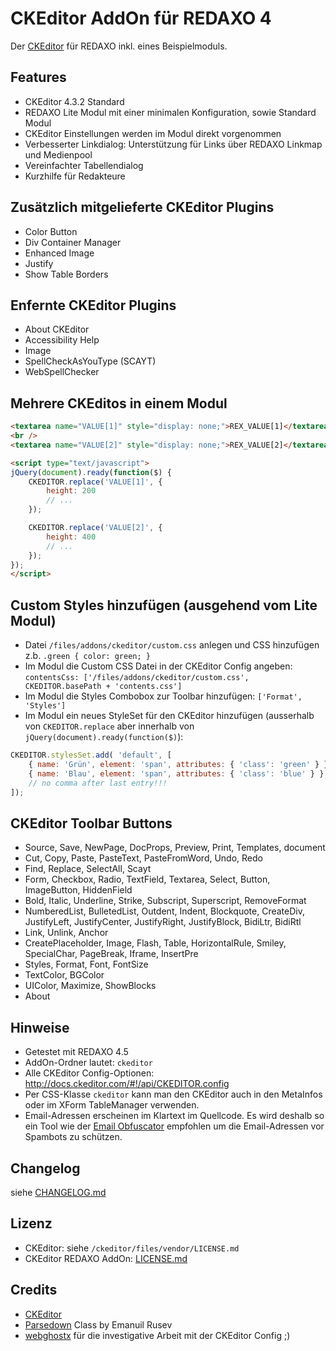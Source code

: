 CKEditor AddOn für REDAXO 4
===========================

Der [CKEditor](http://ckeditor.com/) für REDAXO inkl. eines Beispielmoduls.

Features
--------

* CKEditor 4.3.2 Standard
* REDAXO Lite Modul mit einer minimalen Konfiguration, sowie Standard Modul
* CKEditor Einstellungen werden im Modul direkt vorgenommen
* Verbesserter Linkdialog: Unterstützung für Links über REDAXO Linkmap und Medienpool
* Vereinfachter Tabellendialog
* Kurzhilfe für Redakteure

Zusätzlich mitgelieferte CKEditor Plugins
-----------------------------------------

* Color Button
* Div Container Manager
* Enhanced Image
* Justify
* Show Table Borders

Enfernte CKEditor Plugins
-------------------------

* About CKEditor
* Accessibility Help
* Image
* SpellCheckAsYouType (SCAYT)
* WebSpellChecker

Mehrere CKEditos in einem Modul
-------------------------------

```html
<textarea name="VALUE[1]" style="display: none;">REX_VALUE[1]</textarea>
<br />
<textarea name="VALUE[2]" style="display: none;">REX_VALUE[2]</textarea>

<script type="text/javascript">
jQuery(document).ready(function($) {
	CKEDITOR.replace('VALUE[1]', {
		height: 200
		// ...
	});

	CKEDITOR.replace('VALUE[2]', {
		height: 400
		// ...
	});
});
</script>
```

Custom Styles hinzufügen (ausgehend vom Lite Modul)
--------------------------------------------------

* Datei `/files/addons/ckeditor/custom.css` anlegen und CSS hinzufügen z.b. `.green { color: green; }`
* Im Modul die Custom CSS Datei in der CKEditor Config angeben: `contentsCss: ['/files/addons/ckeditor/custom.css', CKEDITOR.basePath + 'contents.css']`
* Im Modul die Styles Combobox zur Toolbar hinzufügen: `['Format', 'Styles']`
* Im Modul ein neues StyleSet für den CKEditor hinzufügen (ausserhalb von `CKEDITOR.replace` aber innerhalb von `jQuery(document).ready(function($)`):

```javascript
CKEDITOR.stylesSet.add( 'default', [
	{ name: 'Grün', element: 'span', attributes: { 'class': 'green' } },
	{ name: 'Blau', element: 'span', attributes: { 'class': 'blue' } }
	// no comma after last entry!!!
]);
```

CKEditor Toolbar Buttons
------------------------

* Source, Save, NewPage, DocProps, Preview, Print, Templates, document
* Cut, Copy, Paste, PasteText, PasteFromWord, Undo, Redo
* Find, Replace, SelectAll, Scayt
* Form, Checkbox, Radio, TextField, Textarea, Select, Button, ImageButton, HiddenField
* Bold, Italic, Underline, Strike, Subscript, Superscript, RemoveFormat
* NumberedList, BulletedList, Outdent, Indent, Blockquote, CreateDiv, JustifyLeft, JustifyCenter, JustifyRight, JustifyBlock, BidiLtr, BidiRtl
* Link, Unlink, Anchor
* CreatePlaceholder, Image, Flash, Table, HorizontalRule, Smiley, SpecialChar, PageBreak, Iframe, InsertPre
* Styles, Format, Font, FontSize
* TextColor, BGColor
* UIColor, Maximize, ShowBlocks
* About

Hinweise
--------

* Getestet mit REDAXO 4.5
* AddOn-Ordner lautet: `ckeditor`
* Alle CKEditor Config-Optionen: http://docs.ckeditor.com/#!/api/CKEDITOR.config
* Per CSS-Klasse `ckeditor` kann man den CKEditor auch in den MetaInfos oder im XForm TableManager verwenden.
* Email-Adressen erscheinen im Klartext im Quellcode. Es wird deshalb so ein Tool wie der [Email Obfuscator](https://github.com/RexDude/email_obfuscator) empfohlen um die Email-Adressen vor Spambots zu schützen.

Changelog
---------

siehe [CHANGELOG.md](CHANGELOG.md)

Lizenz
------

* CKEditor: siehe `/ckeditor/files/vendor/LICENSE.md`
* CKEditor REDAXO AddOn: [LICENSE.md](LICENSE.md)

Credits
-------

* [CKEditor](http://ckeditor.com/)
* [Parsedown](http://parsedown.org/) Class by Emanuil Rusev
* [webghostx](https://github.com/webghostx) für die investigative Arbeit mit der CKEditor Config ;)

